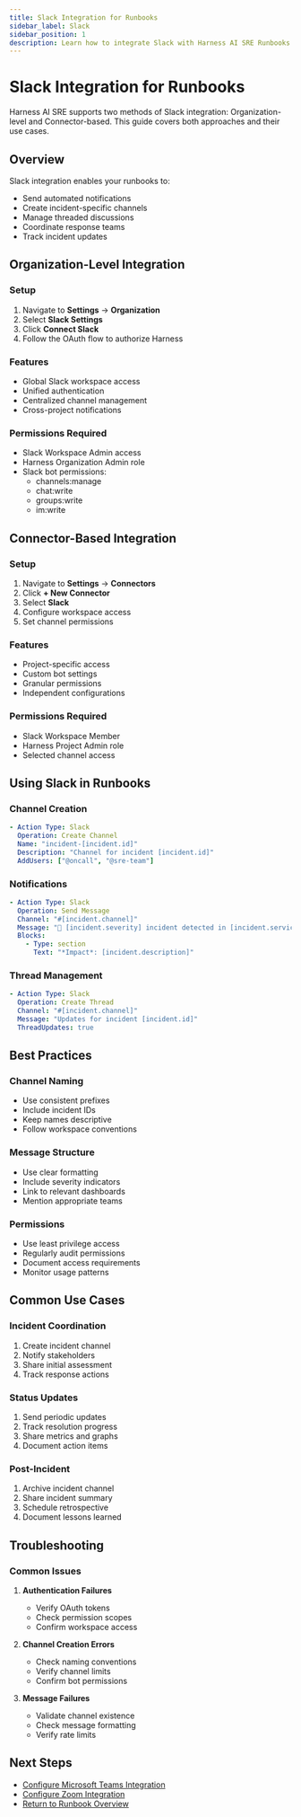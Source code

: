 ```yaml
---
title: Slack Integration for Runbooks
sidebar_label: Slack
sidebar_position: 1
description: Learn how to integrate Slack with Harness AI SRE Runbooks for automated incident communication and collaboration.
---
```


# Slack Integration for Runbooks

Harness AI SRE supports two methods of Slack integration: Organization-level and Connector-based. This guide covers both approaches and their use cases.

## Overview

Slack integration enables your runbooks to:
- Send automated notifications
- Create incident-specific channels
- Manage threaded discussions
- Coordinate response teams
- Track incident updates

## Organization-Level Integration

### Setup
1. Navigate to **Settings** → **Organization**
2. Select **Slack Settings**
3. Click **Connect Slack**
4. Follow the OAuth flow to authorize Harness

### Features
- Global Slack workspace access
- Unified authentication
- Centralized channel management
- Cross-project notifications

### Permissions Required
- Slack Workspace Admin access
- Harness Organization Admin role
- Slack bot permissions:
  * channels:manage
  * chat:write
  * groups:write
  * im:write

## Connector-Based Integration

### Setup
1. Navigate to **Settings** → **Connectors**
2. Click **+ New Connector**
3. Select **Slack**
4. Configure workspace access
5. Set channel permissions

### Features
- Project-specific access
- Custom bot settings
- Granular permissions
- Independent configurations

### Permissions Required
- Slack Workspace Member
- Harness Project Admin role
- Selected channel access

## Using Slack in Runbooks

### Channel Creation
```yaml
- Action Type: Slack
  Operation: Create Channel
  Name: "incident-[incident.id]"
  Description: "Channel for incident [incident.id]"
  AddUsers: ["@oncall", "@sre-team"]
```

### Notifications
```yaml
- Action Type: Slack
  Operation: Send Message
  Channel: "#[incident.channel]"
  Message: "🚨 [incident.severity] incident detected in [incident.service]"
  Blocks:
    - Type: section
      Text: "*Impact*: [incident.description]"
```

### Thread Management
```yaml
- Action Type: Slack
  Operation: Create Thread
  Channel: "#[incident.channel]"
  Message: "Updates for incident [incident.id]"
  ThreadUpdates: true
```

## Best Practices

### Channel Naming
- Use consistent prefixes
- Include incident IDs
- Keep names descriptive
- Follow workspace conventions

### Message Structure
- Use clear formatting
- Include severity indicators
- Link to relevant dashboards
- Mention appropriate teams

### Permissions
- Use least privilege access
- Regularly audit permissions
- Document access requirements
- Monitor usage patterns

## Common Use Cases

### Incident Coordination
1. Create incident channel
2. Notify stakeholders
3. Share initial assessment
4. Track response actions

### Status Updates
1. Send periodic updates
2. Track resolution progress
3. Share metrics and graphs
4. Document action items

### Post-Incident
1. Archive incident channel
2. Share incident summary
3. Schedule retrospective
4. Document lessons learned

## Troubleshooting

### Common Issues
1. **Authentication Failures**
   - Verify OAuth tokens
   - Check permission scopes
   - Confirm workspace access

2. **Channel Creation Errors**
   - Check naming conventions
   - Verify channel limits
   - Confirm bot permissions

3. **Message Failures**
   - Validate channel existence
   - Check message formatting
   - Verify rate limits

## Next Steps

- [Configure Microsoft Teams Integration](./teams.md)
- [Configure Zoom Integration](./zoom.md)
- [Return to Runbook Overview](../runbooks.md)
